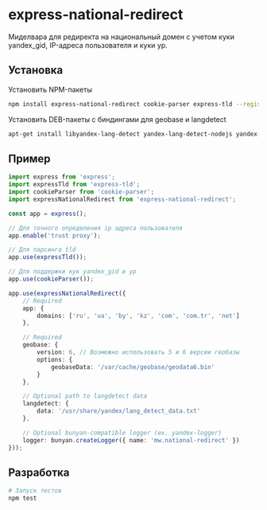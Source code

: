 # express-national-redirect

Миделвара для редиректа на национальный домен с учетом куки yandex_gid, IP-адреса пользователя и куки yp.

## Установка

Установить NPM-пакеты
```bash
npm install express-national-redirect cookie-parser express-tld --registry=http://npm.yandex-team.ru/
```

Установить DEB-пакеты с биндингами для geobase и langdetect
```bash
apt-get install libyandex-lang-detect yandex-lang-detect-nodejs yandex-lang-detect-data yandex-libgeobase{5,6}-default libgeobase{5,6}-nodejs
```

## Пример
```ts
import express from 'express';
import expressTld from 'express-tld';
import cookieParser from 'cookie-parser';
import expressNationalRedirect from 'express-national-redirect';

const app = express();

// Для точного определения ip адреса пользователя
app.enable('trust proxy');

// Для парсинга tld
app.use(expressTld());

// Для поддержки кук yandex_gid и yp
app.use(cookieParser());

app.use(expressNationalRedirect({
    // Required
    app: {
        domains: ['ru', 'ua', 'by', 'kz', 'com', 'com.tr', 'net']
    },

    // Required
    geobase: {
        version: 6, // Возможно использовать 5 и 6 версии геобазы
        options: {
            geobaseData: '/var/cache/geobase/geodata6.bin'
        }
    },

    // Optional path to langdetect data
    langdetect: {
        data: '/usr/share/yandex/lang_detect_data.txt'
    },

    // Optional bunyan-compatible logger (ex. yandex-logger)
    logger: bunyan.createLogger({ name: 'mw.national-redirect' })
}));
```

## Разработка

```bash
# Запуск тестов
npm test
```
